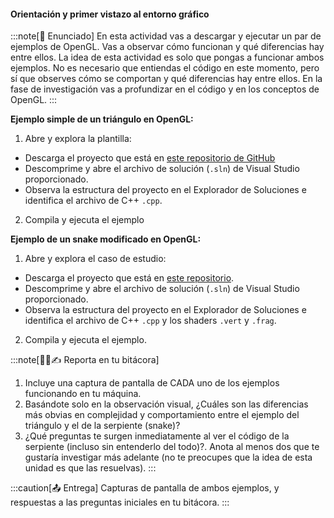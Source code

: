 #### Orientación y primer vistazo al entorno gráfico

:::note[🎯 Enunciado]
En esta actividad vas a descargar y ejecutar un par de ejemplos de OpenGL.
Vas a observar cómo funcionan y qué diferencias hay entre ellos. La idea de esta actividad es solo que 
pongas a funcionar ambos ejemplos. No es necesario que entiendas el código en este momento,
pero sí que observes cómo se comportan y qué diferencias hay entre ellos. En la fase de investigación 
vas a profundizar en el código y en los conceptos de OpenGL.
:::

**Ejemplo simple de un triángulo en OpenGL:**

1. Abre y explora la plantilla:

* Descarga el proyecto que está en [este repositorio de GitHub](https://github.com/juanferfranco/triangle)
*   Descomprime y abre el archivo de solución (`.sln`) de Visual Studio proporcionado.
*   Observa la estructura del proyecto en el Explorador de Soluciones e identifica el archivo de C++ `.cpp`.

2. Compila y ejecuta el ejemplo

**Ejemplo de un snake modificado en OpenGL:**

1. Abre y explora el caso de estudio:

* Descarga el proyecto que está en [este repositorio](https://github.com/juanferfranco/snakeArt).
* Descomprime y abre el archivo de solución (`.sln`) de Visual Studio proporcionado.
* Observa la estructura del proyecto en el Explorador de Soluciones e identifica el archivo de C++ `.cpp` y los shaders `.vert` y `.frag`.

2. Compila y ejecuta el ejemplo.

:::note[🧐🧪✍️ Reporta en tu bitácora]
1.  Incluye una captura de pantalla de CADA uno de los ejemplos funcionando en tu máquina.
3.  Basándote solo en la observación visual, ¿Cuáles son las diferencias más obvias en complejidad y comportamiento entre el ejemplo del triángulo y el de la serpiente (snake)?
4.  ¿Qué preguntas te surgen inmediatamente al ver el código de la serpiente (incluso sin entenderlo del todo)?. Anota al menos dos 
que te gustaría investigar más adelante (no te preocupes que la idea de esta unidad es que las resuelvas).
:::

:::caution[📤 Entrega]
Capturas de pantalla de ambos ejemplos, y respuestas a las preguntas iniciales en tu bitácora. 
:::
